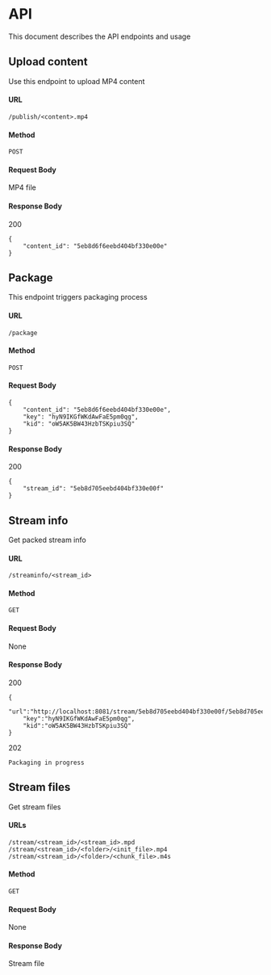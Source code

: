 # API
This document describes the API endpoints and usage

## Upload content
Use this endpoint to upload MP4 content
#### URL
`/publish/<content>.mp4`
#### Method
`POST`
#### Request Body
MP4 file
#### Response Body
200
```
{
    "content_id": "5eb8d6f6eebd404bf330e00e"
}
```

## Package
This endpoint triggers packaging process
#### URL
`/package`
#### Method
`POST`
#### Request Body
```
{
	"content_id": "5eb8d6f6eebd404bf330e00e",
	"key": "hyN9IKGfWKdAwFaE5pm0qg",
	"kid": "oW5AK5BW43HzbTSKpiu3SQ"
}
```
#### Response Body
200
```
{
    "stream_id": "5eb8d705eebd404bf330e00f"
}
```

## Stream info
Get packed stream info
#### URL
`/streaminfo/<stream_id>`
#### Method
`GET`
#### Request Body
None
#### Response Body
200
```
{
    "url":"http://localhost:8081/stream/5eb8d705eebd404bf330e00f/5eb8d705eebd404bf330e00f.mpd",
    "key":"hyN9IKGfWKdAwFaE5pm0qg",
    "kid":"oW5AK5BW43HzbTSKpiu3SQ"
}
```
202
```
Packaging in progress
```

## Stream files
Get stream files
#### URLs
```
/stream/<stream_id>/<stream_id>.mpd
/stream/<stream_id>/<folder>/<init_file>.mp4
/stream/<stream_id>/<folder>/<chunk_file>.m4s
```
#### Method
`GET`
#### Request Body
None
#### Response Body
Stream file